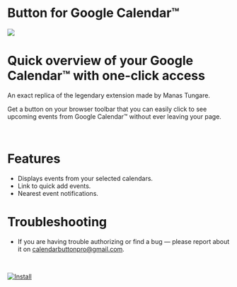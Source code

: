 # Button for Google Calendar™

<img src="https://github.com/calendarbuttonpro/Button-for-Google-Calendar/blob/master/assets/Git%20preview.png" width="auto">
</br>

# Quick overview of your Google Calendar™ with one-click access
An exact replica of the legendary extension made by Manas Tungare.

Get a button on your browser toolbar that you can easily click to see upcoming events from Google Calendar™ without ever leaving your page.

</br>

# Features
 * Displays events from your selected calendars.
 * Link to quick add events.
 * Nearest event notifications.

# Troubleshooting
* If you are having trouble authorizing or find a bug — please report about it on calendarbuttonpro@gmail.com.

</br>

[![Install](https://storage.googleapis.com/chrome-gcs-uploader.appspot.com/image/WlD8wC6g8khYWPJUsQceQkhXSlv1/YT2Grfi9vEBa2wAPzhWa.png)](https://chrome.google.com/webstore/detail/google-calendar-by-google/lfjnmopldodmmdhddmeacgjnjeakjpki)
